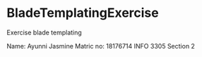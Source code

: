 # BladeTemplatingExercise
Exercise blade templating

Name: Ayunni Jasmine
Matric no: 18176714
INFO 3305 Section 2
